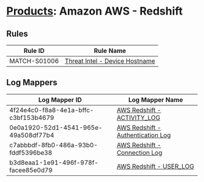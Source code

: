 # [Products](README.md): Amazon AWS - Redshift

## Rules

|Rule ID|Rule Name|
|----|----|
|MATCH-S01006|[Threat Intel - Device Hostname](../rules/MATCH-S01006.md)|


## Log Mappers

|Log Mapper ID|Log Mapper Name|
|----|----|
|4f24e4c0-f8a8-4e1a-bffc-c3bf153b4679|[AWS Redshift - ACTIVITY_LOG](../mappings/4f24e4c0-f8a8-4e1a-bffc-c3bf153b4679.md)|
|0e0a1920-52d1-4541-965e-49a508df77b4|[AWS Redshift - Authentication Log](../mappings/0e0a1920-52d1-4541-965e-49a508df77b4.md)|
|c7abbbdf-8fb0-486a-93b0-fddf5396be38|[AWS Redshift - Connection Log](../mappings/c7abbbdf-8fb0-486a-93b0-fddf5396be38.md)|
|b3d8eaa1-1e91-496f-978f-facee85e0d79|[AWS Redshift - USER_LOG](../mappings/b3d8eaa1-1e91-496f-978f-facee85e0d79.md)|


